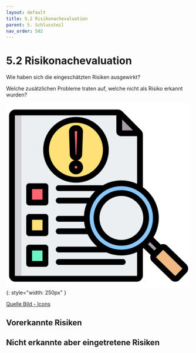 ```yaml
---
layout: default
title: 5.2 Risikonachevaluation
parent: 5. Schlussteil
nav_order: 502
---
```


# 5.2 Risikonachevaluation

Wie haben sich die eingeschätzten Risiken ausgewirkt?

Welche zusätzlichen Probleme traten auf, welche nicht als Risiko erkannt wurden?

![Eingetretene Risiken](../ressources/icons/prevented_risk.png){: style="width: 250px" }

[Quelle Bild - Icons](../anhang/600-quellen.html#64-icons)

## Vorerkannte Risiken

## Nicht erkannte aber eingetretene Risiken
